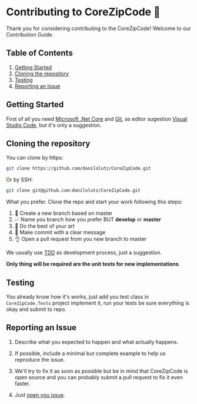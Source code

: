 # Contributing to CoreZipCode :construction_worker:

Thank you for considering contributing to the CoreZipCode! Welcome to our Contribution Guide.

## Table of Contents

1. [Getting Started](#getting-started)
2. [Cloning the repository](#cloning-the-repository)
3. [Testing](#testing)
4. [Reporting an Issue](#reporting-an-issue)

## Getting Started

First of all you need [Microsoft .Net Core](https://dotnet.github.io/) and [Git](https://git-scm.com/), as editor sugestion [Visual Studio Code](https://code.visualstudio.com/), but it's only a suggestion.

## Cloning the repository

You can clone by https:

```bash
git clone https://github.com/danilolutz/CoreZipCode.git
```

Or by SSH:

```bash
git clone git@github.com:danilolutz/CoreZipCode.git
```

What you prefer. Clone the repo and start your work following this steps: 

1. :wrench: Create a new branch based on master 
2. :white_check_mark: Name you branch how you prefer BUT **develop** or **master**
3. :art: Do the best of your art
4. :pencil: Make commit with a clear message
5. :ok_hand: Open a pull request from you new branch to master

We usually use [TDD](https://pt.wikipedia.org/wiki/Test_Driven_Development) as development process, just a suggestion. 

**Only thing will be required are the unit tests for new implementations**.

## Testing

You already know how it's works, just add you test class in ```CoreZipCode.Tests``` project implement it, run your tests be sure everything is okay and submit to repo.

## Reporting an Issue

1. Describe what you expected to happen and what actually happens.

2. If possible, include a minimal but complete example to help us reproduce the issue.

3. We'll try to fix it as soon as possible but be in mind that CoreZipCode is open source and you can probably submit a pull request to fix it even faster.

4. Just [open you issue](https://github.com/danilolutz/CoreZipCode/issues/new).